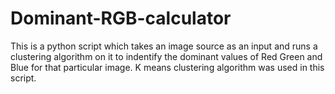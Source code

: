 # Dominant-RGB-calculator
<p>This is a python script which takes an image source as an input and runs a clustering algorithm on it to indentify the dominant values of Red Green and Blue for that particular image.
K means clustering algorithm was used in this script.</p>
